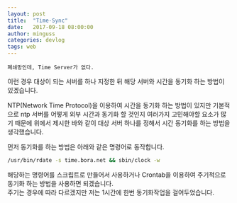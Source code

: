 ```yaml
---
layout: post
title:  "Time-Sync"
date:   2017-09-18 08:00:00
author: minguss
categories: devlog
tags: web
---
```


`폐쇄망인데, Time Server가 없다.`

이런 경우 대상이 되는 서버를 하나 지정한 뒤 해당 서버와 시간을 동기화 하는 방법이 있겠습니다.

NTP(Network Time Protocol)을 이용하여 시간을 동기화 하는 방법이 있지만 기본적으로 ntp 서버를 어떻게 외부 시간과 동기화 할 것인지 여러가지 고민해야할 요소가 많기 때문에 위에서 제시한 바와 같이 대상 서버 하나를 정해서 시간 동기화를 하는 방법을 생각했습니다.  

먼저 동기화를 하는 방법은 아래와 같은 명령어로 동작합니다.

``` bash
/usr/bin/rdate -s time.bora.net && sbin/clock -w
```

해당하는 명령어를 스크립트로 만들어서 사용하거나 Crontab을 이용하여 주기적으로 동기화 하는 방법을 사용하면 되겠습니다.  
주기는 경우에 따라 다르겠지만 저는 1시간에 한번 동기화작업을 걸어두었습니다.
